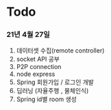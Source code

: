 # Todo
###  21년 4월 27일
1.  데이터셋 수집(remote controller)
2. socket API 공부
3. P2P connection
4. node express
5. Spring 회원가입 / 로그인 개발
6. 딥러닝 (자율주행 , 물체인식)
7. Spring id별 room 생성
